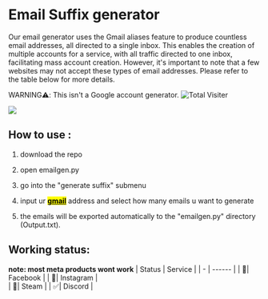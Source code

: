 # Email Suffix generator

Our email generator uses the Gmail aliases feature to produce countless email addresses, all directed to a single inbox. This enables the creation of multiple accounts for a service, with all traffic directed to one inbox, facilitating mass account creation. However, it's important to note that a few websites may not accept these types of email addresses. Please refer to the table below for more details.

WARNING⚠️: This isn't a Google account generator.
![Total Visiter](https://visitor-badge.laobi.icu/badge?page_id=jwenjian.visitor-badge)  

![](https://cdn.discordapp.com/attachments/916770878010839170/1094698142823366677/211336763-b56d307f-59cc-40cd-80e2-6db87ea211f8.png)

## How to use :

1.  download the repo

2.  open emailgen.py

3.  go into the "generate suffix" submenu

4.  input ur <u><mark>**gmail**</mark></u> address and select how many emails u want to generate

5.  the emails will be exported automatically to the "emailgen.py" directory (Output.txt).

## Working status:
**note: most meta products wont work**
| Status | Service       |
| - | ------ |
| 🚫| Facebook |
| 🚫| Instagram |   
| 🚫| Steam | 
| ✅| Discord |


 
